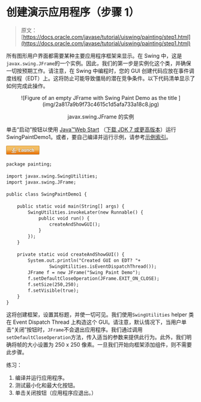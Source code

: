 # 创建演示应用程序（步骤 1）

> 原文： [https://docs.oracle.com/javase/tutorial/uiswing/painting/step1.html](https://docs.oracle.com/javase/tutorial/uiswing/painting/step1.html)

所有图形用户界面都需要某种主要应用程序框架来显示。在 Swing 中，这是`javax.swing.JFrame`的一个实例。因此，我们的第一步是实例化这个类，并确保一切按预期工作。请注意，在 Swing 中编程时，您的 GUI 创建代码应放在事件调度线程（EDT）上。这将防止可能导致僵局的潜在竞争条件。以下代码清单显示了如何完成此操作。

<center>![Figure of an empty JFrame with Swing Paint Demo as the title ](img/2a817a9b9f73c4615c1d5afa733a18c8.jpg)

javax.swing.JFrame 的实例

</center>

单击“启动”按钮以使用 [Java™Web Start](http://www.oracle.com/technetwork/java/javase/javawebstart/index.html) （[下载 JDK 7 或更高版本](http://www.oracle.com/technetwork/java/javase/downloads/index.html)）运行 SwingPaintDemo1。或者，要自己编译并运行示例，请参考[示例索引](../examples/painting/index.html#SwingPaintDemo1)。

[![Launches the SwingPaintDemo1 example](img/4707a69a17729d71c56b2bdbbb4cc61c.jpg)](https://docs.oracle.com/javase/tutorialJWS/samples/uiswing/SwingPaintDemo1Project/SwingPaintDemo1.jnlp)

```
package painting;

import javax.swing.SwingUtilities;
import javax.swing.JFrame;

public class SwingPaintDemo1 {

    public static void main(String[] args) {
        SwingUtilities.invokeLater(new Runnable() {
            public void run() {
                createAndShowGUI();
            }
        });
    }

    private static void createAndShowGUI() {
        System.out.println("Created GUI on EDT? "+
                SwingUtilities.isEventDispatchThread());
        JFrame f = new JFrame("Swing Paint Demo");
        f.setDefaultCloseOperation(JFrame.EXIT_ON_CLOSE);
        f.setSize(250,250);
        f.setVisible(true);
    }
}

```

这将创建框架，设置其标题，并使一切可见。我们使用`SwingUtilities` helper 类在 Event Dispatch Thread 上构造这个 GUI。请注意，默认情况下，当用户单击“关闭”按钮时，`JFrame`不会退出应用程序。我们通过调用`setDefaultCloseOperation`方法，传入适当的参数来提供此行为。此外，我们明确将帧的大小设置为 250 x 250 像素。一旦我们开始向框架添加组件，则不需要此步骤。

练习：

1.  编译并运行应用程序。
2.  测试最小化和最大化按钮。
3.  单击关闭按钮（应用程序应退出。）